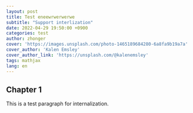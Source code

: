 ```yaml
---
layout: post
title: Test eneewrwerwerwe
subtitle: "Support interlization"
date: 2022-04-29 19:50:00 +0900
categories: test
author: zhonger
cover: 'https://images.unsplash.com/photo-1465189684280-6a8fa9b19a7a'
cover_author: 'Kalen Emsley'
cover_author_link: 'https://unsplash.com/@kalenemsley'
tags: mathjax 
lang: en
---
```


## Chapter 1

This is a test paragraph for internalization.
